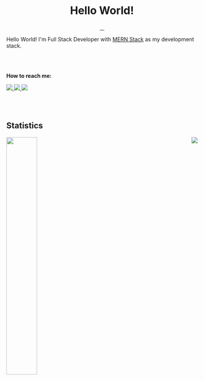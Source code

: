 <h1 align="center">Hello World!</h1>
<p align="center">
  <a href="https://sourcerer.io/zero734kr">
    <img src="https://img.shields.io/badge/JavaScript-1902%20commits-f7df1e.svg" alt="">
  </a>
  <a href="https://sourcerer.io/zero734kr">
    <img src="https://img.shields.io/badge/HTML-45%20commits-e34f26.svg" alt="">
  </a>
  <a href="https://sourcerer.io/zero734kr">
    <img src="https://img.shields.io/badge/CSS-305%20commits-blue.svg" alt="">
  </a>
  <a href="https://sourcerer.io/zero734kr">
    <img src="https://img.shields.io/badge/TypeScript-20%20commits-3178C6.svg" alt="">
  </a>
</p>


Hello World! I'm Full Stack Developer with [MERN Stack](https://www.mongodb.com/mern-stack) as my development stack.

<br /><br />

<p><strong>How to reach me:</strong></p>

<p align="left">
  <a href="mailto:zero734kr@gmail.com">
    <img src="https://img.shields.io/badge/-zero734kr@gmail.com-c14438?logo=Gmail&logoColor=white&link=mailto:zero734kr@gmail.com" />
  </a>
  <a href="mailto:zero734kr@kakao.com">
    <img src="https://img.shields.io/badge/-zero734kr@kakao.com-ffcd00?logo=Mail.Ru&logoColor=white&link=mailto:zero734kr@kakao.com" />
  </a>
  <a href="https://discord.com">
    <img src="https://img.shields.io/badge/-zero734kr＃5005-7289da?logo=Discord&logoColor=white&link=https://discord.com" />
  </a>
</p>

<br /><br />

<h2>Statistics</h2>

<a href="https://github.com/zero734kr">
  <img width="40%" align="left" src="https://github-readme-stats.vercel.app/api?username=zero734kr&show_icons=true&hide_border=true&count_private=true&theme=dracula"/>
  <img align="right" src="https://github-readme-stats.vercel.app/api/top-langs/?username=zero734kr&layout=compact" />
</a>
